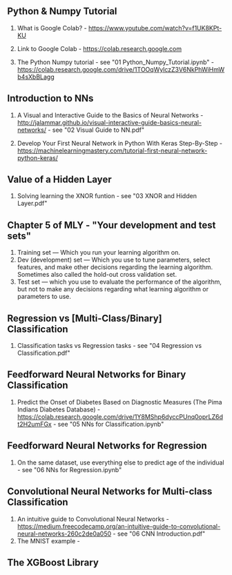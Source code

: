 ## Python & Numpy Tutorial
1. What is Google Colab? - https://www.youtube.com/watch?v=f1UK8KPt-KU

1. Link to Google Colab - https://colab.research.google.com

1. The Python Numpy tutorial - see "01 Python_Numpy_Tutorial.ipynb" - https://colab.research.google.com/drive/1TOOqWylczZ3V6NkPhWiHmWb4sXbBLagg

## Introduction to NNs
1. A Visual and Interactive Guide to the Basics of Neural Networks - http://jalammar.github.io/visual-interactive-guide-basics-neural-networks/ - see "02 Visual Guide to NN.pdf"

1. Develop Your First Neural Network in Python With Keras Step-By-Step - https://machinelearningmastery.com/tutorial-first-neural-network-python-keras/

## Value of a Hidden Layer
1. Solving learning the XNOR funtion - see "03 XNOR and Hidden Layer.pdf"

## Chapter 5 of MLY - "Your development and test sets"
1. Training set — Which you run your learning algorithm on.
1. Dev (development) set — Which you use to tune parameters, select features, and make other decisions regarding the learning algorithm. Sometimes also called the hold-out cross validation set.
1. Test set — which you use to evaluate the performance of the algorithm, but not to make
any decisions regarding what learning algorithm or parameters to use.

## Regression vs [Multi-Class/Binary] Classification 
1. Classification tasks vs Regression tasks - see "04 Regression vs Classification.pdf"

## Feedforward Neural Networks for Binary Classification
1. Predict the Onset of Diabetes Based on Diagnostic Measures (The Pima Indians Diabetes Database) - https://colab.research.google.com/drive/1Y8MShp6dyccPUnq0oprLZ6dt2H2umFGx - see "05 NNs for Classification.ipynb"

## Feedforward Neural Networks for Regression
1. On the same dataset, use everything else to predict age of the individual - see "06 NNs for Regression.ipynb"

## Convolutional Neural Networks for Multi-class Classification
1. An intuitive guide to Convolutional Neural Networks - https://medium.freecodecamp.org/an-intuitive-guide-to-convolutional-neural-networks-260c2de0a050 - see "06 CNN Introduction.pdf"
1. The MNIST example - 

## The XGBoost Library


